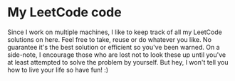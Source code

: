 # My LeetCode code


Since I work on multiple machines, I like to keep track of all my LeetCode solutions on here. Feel free to take, reuse or do whatever you like. No guarantee it's the best solution or efficient so you've been warned. On a side-note, I encourage those who are lost not to look these up until you've at least attempted to solve the problem by yourself. But hey, I won't tell you how to live your life so have fun! :)
